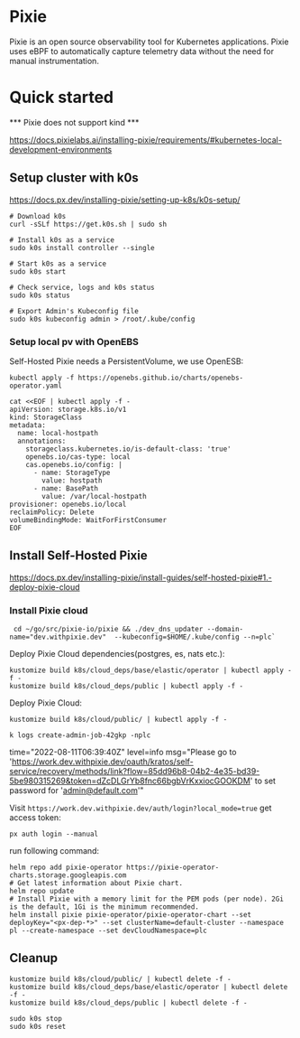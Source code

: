 # Pixie

Pixie is an open source observability tool for Kubernetes applications. Pixie uses eBPF to automatically capture telemetry data without the need for manual instrumentation.

# Quick started

*** Pixie does not support kind ***

https://docs.pixielabs.ai/installing-pixie/requirements/#kubernetes-local-development-environments


## Setup cluster with k0s

https://docs.px.dev/installing-pixie/setting-up-k8s/k0s-setup/


```console
# Download k0s
curl -sSLf https://get.k0s.sh | sudo sh

# Install k0s as a service
sudo k0s install controller --single

# Start k0s as a service
sudo k0s start

# Check service, logs and k0s status
sudo k0s status

# Export Admin's Kubeconfig file
sudo k0s kubeconfig admin > /root/.kube/config
```

### Setup local pv with OpenEBS

Self-Hosted Pixie needs a PersistentVolume, we use OpenESB:

```console
kubectl apply -f https://openebs.github.io/charts/openebs-operator.yaml
```

```console
cat <<EOF | kubectl apply -f -
apiVersion: storage.k8s.io/v1
kind: StorageClass
metadata:
  name: local-hostpath
  annotations:
    storageclass.kubernetes.io/is-default-class: 'true'
    openebs.io/cas-type: local
    cas.openebs.io/config: |
      - name: StorageType
        value: hostpath
      - name: BasePath
        value: /var/local-hostpath
provisioner: openebs.io/local
reclaimPolicy: Delete
volumeBindingMode: WaitForFirstConsumer
EOF
```

## Install Self-Hosted Pixie

https://docs.px.dev/installing-pixie/install-guides/self-hosted-pixie#1.-deploy-pixie-cloud

### Install Pixie cloud

```console
 cd ~/go/src/pixie-io/pixie && ./dev_dns_updater --domain-name="dev.withpixie.dev"  --kubeconfig=$HOME/.kube/config --n=plc`
```

Deploy Pixie Cloud dependencies(postgres, es, nats etc.):
```
kustomize build k8s/cloud_deps/base/elastic/operator | kubectl apply -f -
kustomize build k8s/cloud_deps/public | kubectl apply -f -
```

Deploy Pixie Cloud:
```
kustomize build k8s/cloud/public/ | kubectl apply -f -
```

```
k logs create-admin-job-42gkp -nplc
```
time="2022-08-11T06:39:40Z" level=info msg="Please go to 'https://work.dev.withpixie.dev/oauth/kratos/self-service/recovery/methods/link?flow=85dd96b8-04b2-4e35-bd39-5be980315269&token=dZcDLGrYb8fnc66bgbVrKxxiocGOOKDM' to set password for 'admin@default.com'"

Visit `https://work.dev.withpixie.dev/auth/login?local_mode=true` get access token:

```console
px auth login --manual
```

run following command:
```
helm repo add pixie-operator https://pixie-operator-charts.storage.googleapis.com
# Get latest information about Pixie chart.
helm repo update
# Install Pixie with a memory limit for the PEM pods (per node). 2Gi is the default, 1Gi is the minimum recommended.
helm install pixie pixie-operator/pixie-operator-chart --set deployKey="<px-dep-*>" --set clusterName=default-cluster --namespace pl --create-namespace --set devCloudNamespace=plc
```

## Cleanup


```console
kustomize build k8s/cloud/public/ | kubectl delete -f -
kustomize build k8s/cloud_deps/base/elastic/operator | kubectl delete -f -
kustomize build k8s/cloud_deps/public | kubectl delete -f -
```

```console
sudo k0s stop
sudo k0s reset
```